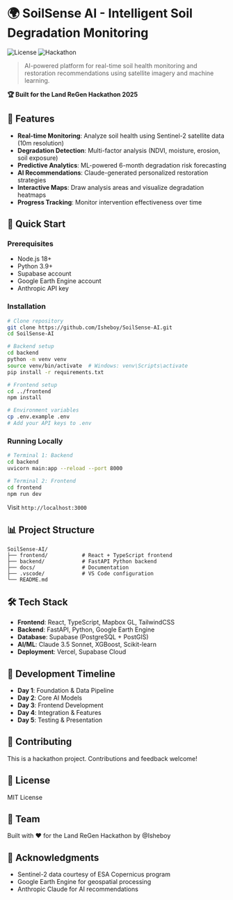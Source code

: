 # 🌍 SoilSense AI - Intelligent Soil Degradation Monitoring

![License](https://img.shields.io/badge/license-MIT-blue.svg)
![Hackathon](https://img.shields.io/badge/hackathon-Land_ReGen-green.svg)

> AI-powered platform for real-time soil health monitoring and restoration recommendations using satellite imagery and machine learning.

**🏆 Built for the Land ReGen Hackathon 2025**

## 🌟 Features

- **Real-time Monitoring**: Analyze soil health using Sentinel-2 satellite data (10m resolution)
- **Degradation Detection**: Multi-factor analysis (NDVI, moisture, erosion, soil exposure)
- **Predictive Analytics**: ML-powered 6-month degradation risk forecasting
- **AI Recommendations**: Claude-generated personalized restoration strategies
- **Interactive Maps**: Draw analysis areas and visualize degradation heatmaps
- **Progress Tracking**: Monitor intervention effectiveness over time

## 🚀 Quick Start

### Prerequisites
- Node.js 18+
- Python 3.9+
- Supabase account
- Google Earth Engine account
- Anthropic API key

### Installation

```bash
# Clone repository
git clone https://github.com/Isheboy/SoilSense-AI.git
cd SoilSense-AI

# Backend setup
cd backend
python -m venv venv
source venv/bin/activate  # Windows: venv\Scripts\activate
pip install -r requirements.txt

# Frontend setup
cd ../frontend
npm install

# Environment variables
cp .env.example .env
# Add your API keys to .env
```

### Running Locally

```bash
# Terminal 1: Backend
cd backend
uvicorn main:app --reload --port 8000

# Terminal 2: Frontend
cd frontend
npm run dev
```

Visit `http://localhost:3000`

## 📊 Project Structure

```
SoilSense-AI/
├── frontend/           # React + TypeScript frontend
├── backend/            # FastAPI Python backend
├── docs/               # Documentation
├── .vscode/            # VS Code configuration
└── README.md
```

## 🛠️ Tech Stack

- **Frontend**: React, TypeScript, Mapbox GL, TailwindCSS
- **Backend**: FastAPI, Python, Google Earth Engine
- **Database**: Supabase (PostgreSQL + PostGIS)
- **AI/ML**: Claude 3.5 Sonnet, XGBoost, Scikit-learn
- **Deployment**: Vercel, Supabase Cloud

## 📅 Development Timeline

- **Day 1**: Foundation & Data Pipeline
- **Day 2**: Core AI Models
- **Day 3**: Frontend Development
- **Day 4**: Integration & Features
- **Day 5**: Testing & Presentation

## 🤝 Contributing

This is a hackathon project. Contributions and feedback welcome!

## 📄 License

MIT License

## 👥 Team

Built with ❤️ for the Land ReGen Hackathon by @Isheboy

## 🙏 Acknowledgments

- Sentinel-2 data courtesy of ESA Copernicus program
- Google Earth Engine for geospatial processing
- Anthropic Claude for AI recommendations